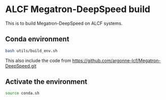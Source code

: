 # ALCF Megatron-DeepSpeed build

This is to build Megatron-DeepSpeed on ALCF systems.

## Conda environment
```bash
bash utils/build_env.sh
```
This also include the code from https://github.com/argonne-lcf/Megatron-DeepSpeed.git 

## Activate the environment
```bash
source conda.sh
```
